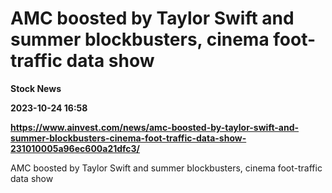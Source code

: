# AMC boosted by Taylor Swift and summer blockbusters, cinema foot-traffic data show
**Stock News**

**2023-10-24 16:58**

**https://www.ainvest.com/news/amc-boosted-by-taylor-swift-and-summer-blockbusters-cinema-foot-traffic-data-show-231010005a96ec600a21dfc3/**

AMC boosted by Taylor Swift and summer blockbusters, cinema foot-traffic data show